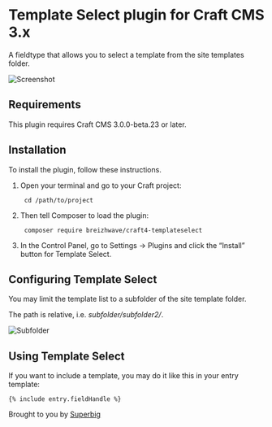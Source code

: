 # Template Select plugin for Craft CMS 3.x

A fieldtype that allows you to select a template from the site templates folder.

![Screenshot](resources/img/field-screenshot@2x.png)

## Requirements

This plugin requires Craft CMS 3.0.0-beta.23 or later.

## Installation

To install the plugin, follow these instructions.

1. Open your terminal and go to your Craft project:

        cd /path/to/project

2. Then tell Composer to load the plugin:

        composer require breizhwave/craft4-templateselect

3. In the Control Panel, go to Settings → Plugins and click the “Install” button for Template Select.

## Configuring Template Select

You may limit the template list to a subfolder of the site template folder.

The path is relative, i.e. _subfolder/subfolder2/_.

![Subfolder](resources/img/field-config@2x.png)

## Using Template Select

If you want to include a template, you may do it like this in your entry template:

```twig
{% include entry.fieldHandle %}
```

Brought to you by [Superbig](https://superbig.co)
